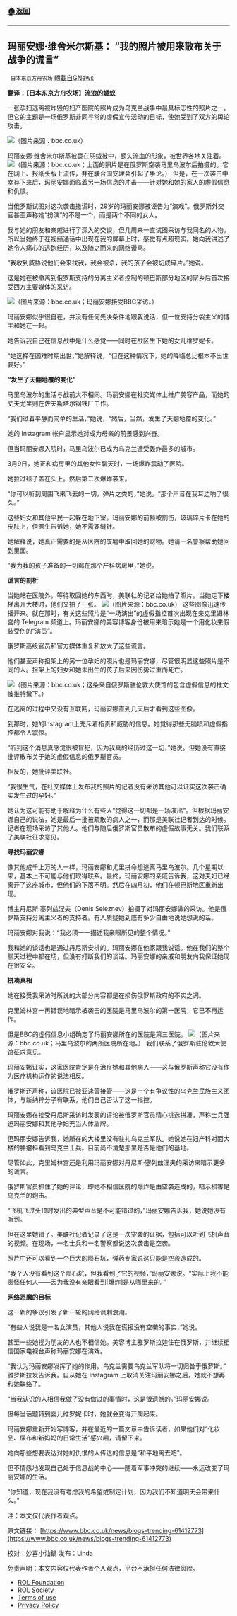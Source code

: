 ###  [:house:返回](README.md)
---


## 玛丽安娜·维舍米尔斯基： “我的照片被用来散布关于战争的谎言”
` 日本东京方舟农场` [轉載自GNews](https://gnews.org/zh-hans/2622096/)

**翻译：【日本东京方舟农场】流浪的蝼蚁**
 
一张孕妇逃离被炸毁的妇产医院的照片成为乌克兰战争中最具标志性的照片之一。但它的主题是一场俄罗斯非同寻常的虚假宣传活动的目标，使她受到了双方的舆论攻击。
 
![](https://assets.gnews.org/wp-content/uploads/2022/05/0-7_1653790005.png)（图片来源：bbc.co.uk）
 
玛丽安娜·维舍米尔斯基被裹在羽绒被中，额头流血的形象，被世界各地关注着。
 ![](https://assets.gnews.org/wp-content/uploads/2022/05/0-7_1653790047.png)（图片来源：bbc.co.uk；上面的照片是在俄罗斯空袭马里乌波尔后拍摄的。它在网上、报纸头版上流传，并在联合国安理会引起了争论。） 
但是，在一次袭击中幸存下来后，玛丽安娜面临着另一场信息的冲击——针对她和她的家人的虚假信息和仇恨。
 
当俄罗斯试图对这次袭击撒谎时，29岁的玛丽安娜被诬告为“演戏”。俄罗斯外交官甚至声称她“扮演”的不是一个，而是两个不同的女人。
 
我与她的朋友和亲戚进行了深入的交谈，但几周来一直试图采访与我同名的人物。所以当她终于在视频通话中出现在我的屏幕上时，感觉有点超现实。她向我讲述了她令人痛心的逃跑经历，以及随之而来的网络谩骂。
 
“我收到威胁说他们会来找我，我会被杀，我的孩子会被切成碎片。”她说。
 
这是她在被撤离到俄罗斯支持的分离主义者控制的顿巴斯部分地区的家乡后首次接受西方主要媒体的采访。
 
![](https://assets.gnews.org/wp-content/uploads/2022/05/1-272_1653790068.jpg)（图片来源：bbc.co.uk；玛丽安娜接受BBC采访。）
 
玛丽安娜似乎很自在，并没有任何先决条件地跟我说话，但一位支持分裂主义的博主和她在一起。
 
她告诉我自己在信息战中是什么感觉——同时在战区生下她的女儿维罗妮卡。
 
“她选择在困难时期出世，”她解释说，“但在这种情况下，她的降临总比根本不出世要好。”
 
**“发生了天翻地覆的变化”**
 
马里乌波尔的生活与战前大不相同。玛丽安娜在社交媒体上推广美容产品，而她的丈夫尤里则在佐夫斯塔尔钢铁厂工作。
 
“我们过着平静而简单的生活，”她说，“然后，当然，发生了天翻地覆的变化。”
 
她的 Instagram 帐户显示她对成为母亲的前景感到兴奋。
 
但当玛丽安娜入院时，马里乌波尔已成为乌克兰遭受轰炸最多的城市。
 
3月9日，她正和病房里的其他女性聊天时，一场爆炸震动了医院。
 
她拉过毯子盖在头上。然后第二次爆炸袭来。
 
“你可以听到周围飞来飞去的一切，弹片之类的，”她说。“那个声音在我耳边响了很久。”
 
这些妇女和其他平民一起躲在地下室。玛丽安娜的前额被割伤，玻璃碎片卡在她的皮肤上，但医生告诉她，她不需要缝针。
 
她解释说，她真正需要的是从医院的废墟中取回她的财物。她请一名警察帮助她回到里面。
 
“我为我的孩子准备的一切都在那个产科病房里，”她说。
 
**谎言的剖析**
 
当她站在医院外，等待取回她的东西时，美联社的记者给她拍了照片。当她走下楼梯离开大楼时，他们又拍了一张。
 ![](https://assets.gnews.org/wp-content/uploads/2022/05/2-113_1653790228.png)（图片来源：bbc.co.uk） 
这些图像迅速传播开来。就在那时，有关这些照片是“一场演出”的虚假指控首次出现在亲克里姆林宫的 Telegram 频道上。玛丽安娜的美容博客身份被用来暗示她是一个用化妆来假装受伤的“演员”。
 
俄罗斯高级官员和官方媒体重复和放大了这些谎言。
 
他们甚至声称担架上的另一位孕妇的照片也是玛丽安娜，尽管很明显这些照片是不同的人。担架上的妇女和她未出生的孩子后来因伤势过重而死亡。
 
![](https://assets.gnews.org/wp-content/uploads/2022/05/3-89_1653790150.png)（图片来源：bbc.co.uk；这条来自俄罗斯驻伦敦大使馆的包含虚假信息的推文被推特撤下。）
 
在逃离的过程中又没有互联网，玛丽安娜直到几天后才看到这些图像。
 
到那时，她的Instagram上充斥着指责和威胁的信息。她觉得那些无脑喷和虚假指控都令人震惊。
 
“听到这个消息真感觉很被冒犯，因为我真的经历过这一切，”她说。但她没有直接批评散布关于她的虚假信息的俄罗斯官员。
 
相反的，她批评美联社。
 
“我很生气，在社交媒体上发布我的照片的记者没有采访其他可以证实这次袭击确实发生过的孕妇。”
 
她认为这可能有助于解释为什么有些人“觉得这一切都是一场演出”。但根据玛丽安娜自己的说法，她是最后一批被疏散的病人之一，而那是美联社记者到达的时候。记者在现场采访了其他人。他们与随后俄罗斯官员散布的虚假故事无关。我们联系了美联社征求意见。
 
**寻找玛丽安娜**
 
像其他成千上万的人一样，玛丽安娜和尤里拼命想逃离马里乌波尔。几个星期以来，基本上不可能与他们取得联系。最终，玛丽安娜的亲戚告诉我，这对夫妇已经离开了这座城市，但他们的下落不明。然后在四月初，他们在顿巴斯地区重新出现。
 
博主丹尼斯·塞列兹涅夫（Denis Seleznev）拍摄了对玛丽安娜做的采访。他是俄罗斯支持分离主义者的支持者。有人质疑她到底有多少自由地说她想说的话。
 
玛丽安娜对我说：“我必须一一描述我亲眼所见的整个情况。”
 
我和她的谈话也是通过丹尼斯安排的。玛丽安娜在他家跟我说话。他在我们的整个聊天过程中都在场，但没有打断我们的谈话。玛丽安娜的亲戚和朋友向我保证她现在很安全。
 
**拼凑真相**
 
她在接受我采访时所说的大部分内容都是在损伤俄罗斯政府的不实之词。
 
克里姆林宫一再错误地暗示被袭击的医院是马里乌波尔的第一医院，它已不再运作。
 
但是BBC的虚假信息小组确定了玛丽安娜所在的医院是第三医院。
 ![](https://assets.gnews.org/wp-content/uploads/2022/05/4-73_1653790281.png)（图片来源：bbc.co.uk；马里乌波尔的两所医院所在地。） 
我们联系了俄罗斯驻伦敦大使馆征求意见。
 
玛丽安娜证实，这家医院肯定是在治疗她和其他病人——这与俄罗斯声称它没有作为医疗机构运作的说法相反。
 
俄罗斯还声称，该医院已被亚速营接管——这是一个有争议性的乌克兰民族主义团体，与新纳粹分子有联系，他们自己否认了这一指控。
 
玛丽安娜在接受丹尼斯采访时发表的评论被俄罗斯官员精心挑选拼凑，声称士兵强迫玛丽安娜和其他孕妇充当人体盾牌。
 
但玛丽安娜告诉我，她所在的大楼里没有驻扎乌克兰军队。她说她在妇产科对面大楼的肿瘤科看到乌克兰士兵。目前尚不清楚那里是否是他们的基地。
 
尽管如此，克里姆林宫还是利用玛丽安娜对丹尼斯·塞列兹涅夫的采访来暗示更多的谎言。
 
俄罗斯官员抓住了她的评论，即她不相信医院的爆炸是由空袭造成的，暗示损害是乌克兰的炮击。
 
“飞机飞过头顶时发出的典型声音是不可能错过的，”玛丽安娜告诉我，她说她没有听到。
 
但在这里她错了。美联社记者记录了这是一次空袭的证据，包括可以听到飞机声音的视频。在现场，一名士兵和一名警察都说这次袭击是空袭。
 
照片中还可以看到一个巨大的陨石坑，弹药专家说这只能是空袭造成的。
 
“我个人没有看到这个陨石坑，但我看到了它的视频，”玛丽安娜说。“实际上我不能责怪任何人——因为我没有亲眼看到[爆炸]是从哪里来的。”
 
**网络恶魔的目标**
 
这一新的争议引发了新一轮的网络讽刺浪潮。
 
“有些人说我是一名女演员，其他人说我在谎报没有空袭的事实，”她说。
 
甚至一些她视为朋友的人也不相信她。美容博主雅罗斯拉娃住在俄罗斯，并继续相信国家电视台声称玛丽安娜在演戏。
 
“我认为玛丽安娜发挥了她的作用。乌克兰需要乌克兰军队将一切归咎于俄罗斯。” 雅罗斯拉发告诉我。自从她在 Instagram 上取消关注玛丽安娜之后，她就不想再和她联络了。
 
“当我认识的人相信我做了没有做过的事情时，这是很遗憾的。”玛丽安娜说。
 
但每当话题转到婴儿维罗妮卡时，她就会变得开朗起来。
 
玛丽安娜重新开始写博客，并在最近的一篇文章中告诉读者，如果他们对“化妆品、尿布和新妈妈的日常生活”感兴趣，请留下来。
 
她向那些想要表达对她的仇恨的人传达的信息是“和平地离去吧”。
 
但不情愿地发现自己处于信息战的中心——随着军事冲突的继续——永远改变了玛丽安娜的生活。
 
“你知道，现在我没有考虑我的希望或制定计划，因为我们不知道明天会带来什么。”
 
注：本文仅代表作者观点。
 
原文链接：
[https://www.bbc.co.uk/news/blogs-trending-61412773](https://www.bbc.co.uk/news/blogs-trending-61412773)
 
校对：妙喜小油鍋
发布：Linda

免责声明：本文内容仅代表作者个人观点，平台不承担任何法律风险。
  
- [ROL Foundation](https://rolfoundation.org/)
- [ROL Society](https://rolsociety.org/)
- [Terms of use](https://gnews.org/terms-of-use-3/)
- [Privacy Policy](https://gnews.org/privacy-policy/)
